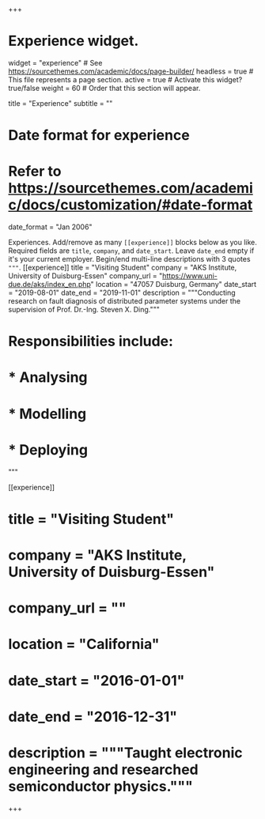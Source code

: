 +++
# Experience widget.
widget = "experience"  # See https://sourcethemes.com/academic/docs/page-builder/
headless = true  # This file represents a page section.
active = true  # Activate this widget? true/false
weight = 60  # Order that this section will appear.

title = "Experience"
subtitle = ""

# Date format for experience
#   Refer to https://sourcethemes.com/academic/docs/customization/#date-format
date_format = "Jan 2006"

 Experiences.
   Add/remove as many `[[experience]]` blocks below as you like.
   Required fields are `title`, `company`, and `date_start`.
   Leave `date_end` empty if it's your current employer.
   Begin/end multi-line descriptions with 3 quotes `"""`.
  [[experience]]
  title = "Visiting Student"
  company = "AKS Institute, University of Duisburg-Essen"
  company_url = "https://www.uni-due.de/aks/index_en.php"
  location = "47057 Duisburg, Germany"
  date_start = "2019-08-01"
  date_end = "2019-11-01"
  description = """Conducting research on fault diagnosis of distributed parameter systems under the supervision of Prof. Dr.-Ing. Steven X. Ding."""
 #  Responsibilities include:
  
#   * Analysing
#   * Modelling
#   * Deploying
  """

 [[experience]]
#  title = "Visiting Student"
#  company = "AKS Institute, University of Duisburg-Essen"
#  company_url = ""
 # location = "California"
#  date_start = "2016-01-01"
#  date_end = "2016-12-31"
#  description = """Taught electronic engineering and researched semiconductor physics."""

+++
